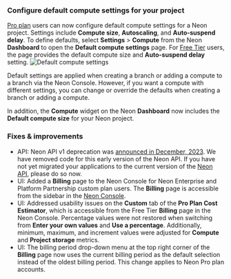 ### Configure default compute settings for your project

[Pro plan](/docs/introduction/pro-plan) users can now configure default compute settings for a Neon project. Settings include **Compute size**, **Autoscaling**, and **Auto-suspend delay**. To define defaults, select **Settings** > **Compute** from the Neon **Dashboard** to open the **Default compute settings** page. For [Free Tier](/docs/introduction/free-tier) users, the page provides the default compute size and **Auto-suspend delay** setting.
![Default compute settings](/docs/relnotes/default_compute_settings.png)

Default settings are applied when creating a branch or adding a compute to a branch via the Neon Console. However, if you want a compute with different settings, you can change or override the defaults when creating a branch or adding a compute.

In addition, the **Compute** widget on the Neon **Dashboard** now includes the **Default compute size** for your Neon project.

### Fixes & improvements

- API: Neon API v1 deprecation was [announced in December, 2023](/docs/release-notes/2022-12-28-console). We have removed code for this early version of the Neon API. If you have not yet migrated your applications to the current version of the [Neon API](https://api-docs.neon.tech/), please do so now.
- UI: Added a **Billing** page to the Neon Console for Neon Enterprise and Platform Partnership custom plan users. The **Billing** page is accessible from the sidebar in the [Neon Console](https://console.neon.tech/app/projects).
- UI: Addressed usability issues on the **Custom** tab of the **Pro Plan Cost Estimator**, which is accessible from the Free Tier **Billing** page in the Neon Console. Percentage values were not restored when switching from **Enter your own values** and **Use a percentage**. Additionally, minimum, maximum, and increment values were adjusted for **Compute** and **Project storage** metrics.
- UI: The billing period drop-down menu at the top right corner of the **Billing** page now uses the current billing period as the default selection instead of the oldest billing period. This change applies to Neon Pro plan accounts.
